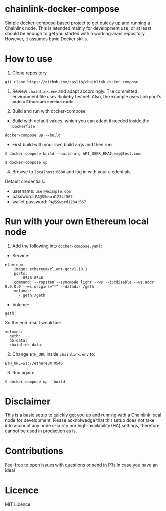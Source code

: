 # chainlink-docker-compose

Simple docker-compose-based project to get quickly up and running a Chainlink node. This is intended mainly for development use, or at least should be enough to get you started with a working-as-is repository. However, it assumes basic Docker skills.

# How to use

1. Clone repository

```
git clone https://github.com/koslib/chainlink-docker-compose
```

1. Review `chainlink.env` and adapt accordingly. The committed environment file uses Rinkeby testnet. Also, the example uses Linkpool's public Ethereum service node.

2. Build and run with docker-compose

- Build with default values, which you can adapt if needed inside the `Dockerfile`

```
docker-compose up --build
```

- First build with your own build args and then run:

```
$ docker-compose build --build-arg API_USER_EMAIL=my@test.com

$ docker-compose up
```

4. Browse to `localhost:6688` and log in with your credentials.

Default credentials:

- username: `user@example.com`
- password: `PA@SSword1234!567`
- wallet password: `PA@SSword1234!567`

# Run with your own Ethereum local node

1. Add the following into `docker-compose.yaml`:

- Service:

```
ethereum:
    image: ethereum/client-go:v1.10.1
    ports:
      - 8546:8546
    command: --ropsten --syncmode light --ws --ipcdisable --ws.addr 0.0.0.0 --ws.origins="*" --datadir /geth
    volumes:
      - geth:/geth
```

- Volume:

```
geth:
```

So the end result would be:

```
volumes:
  geth:
  db-data:
  chainlink_data:
```

2. Change `ETH_URL` inside `chainlink.env` to:

```
ETH_URL=ws://ethereum:8546
```

3. Run again:

```
$ docker-compose up --build
```

# Disclaimer

This is a basic setup to quickly get you up and running with a Chainlink local node for development. Please acknolwedge that this setup does not take into account any node security nor high-availability (HA) settings, therefore cannot be used in production as is.

# Contributions

Feel free to open issues with questions or send in PRs in case you have an idea!

# Licence

MIT Licence
